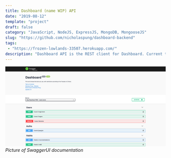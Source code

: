 ```yaml
---
title: Dashboard (name WIP) API
date: "2019-08-12"
template: "project"
draft: false
category: "JavaScript, NodeJS, ExpressJS, MongoDB, MongooseJS"
slug: "https://github.com/nicholaspung/dashboard-backend"
tags: 
 - "https://frozen-lowlands-33507.herokuapp.com/"
description: "Dashboard API is the REST client for Dashboard. Current tools created are a todo list and a habit tracker. In addition to the technologies used, Dashboard API was built using PassportJS and SwaggerUI."
---
```

![](/media/dashboard-b.png)
*Picture of SwaggerUI documentation*